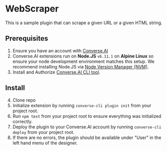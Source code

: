 # WebScraper
This is a sample plugin that can scrape a given URL or a given HTML string.

## Prerequisites
1. Ensure you have an account with [Converse.AI](http://www.converse.ai/)
2. Converse.AI extensions run on **Node.JS** `v6.11.1` on **Alpine Linux** so ensure your node development environment matches this setup. We recommend installing Node.JS via [Node Version Manager (NVM)](https://github.com/creationix/nvm).
3. Install and Authorize [Converse.AI CLI tool](https://dash.readme.io/project/converseai/v2/docs/converse-ai-cli).

## Install
4. Clone repo
5. Initialize extension by running `converse-cli plugin init` from your project root.
6. Run `npm test` from your project root to ensure everything was initialized correctly.
7. Deploy the plugin to your Converse.AI account by running `converse-cli deploy` from your project root.
8. If there are no errors, the plugin should be available under "User" in the left hand menu of the designer.
